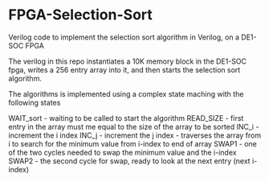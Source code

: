 # FPGA-Selection-Sort
Verilog code to implement the selection sort algorithm in Verilog, on a DE1-SOC FPGA

The verilog in this repo instantiates a 10K memory block in the DE1-SOC fpga, writes a 256 entry array into it, and then starts 
the selection sort algorithm.

The algorithms is implemented using a complex state maching with the following states

WAIT_sort - waiting to be called to start the algorithm
READ_SIZE - first entry in the array must me equal to the size of the array to be sorted
INC_i - increment the i index 
INC_j - increment the j index - traverses the array from i to search for the minimum value from i-index to end of array 
SWAP1 - one of the two cycles needed to swap the minimum value and the i-index
SWAP2 - the second cycle for swap, ready to look at the next entry (next i-index)


